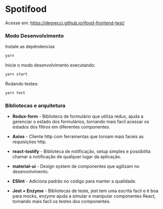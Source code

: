 # Spotifood

Acesse em: https://degrecci.github.io/ifood-frontend-test/

### Modo Desenvolvimento

Instale as depêndencias

```sh
yarn
```

Inicie o modo desenvolvimento executando:

```sh
yarn start
```

Rodando testes:

```sh
yarn test
```

### Bibliotecas e arquitetura

- **Redux-form** - Biblioteca de formulário que utiliza redux, ajuda a gerenciar o estado dos formulários, tornando mais facil acessar os estados dos filtros em diferentes componentes.

- **Axios** - Cliente http com ferramentas que tornam mais faceis as requisições http.

- **react-tostify** - Biblioteca de notificação, setup simples e possibilita chamar a notificação de qualquer lugar da aplicação.

- **material-ui** - Design system de componentes que agilizam no desenvolvimento.

- **ESlint** - Adiciona padrão no código para manter a qualidade.

- **Jest + Enzyme** - Bibliotecas de teste, jest tem uma escrita facil e é boa para mocks, enzyme ajuda a simular e manipular componentes React, tornando mais facil os testes dos componentes.